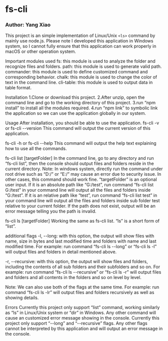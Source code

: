 # fs-cli
### Author: Yang Xiao

This project is an simple implementation of Linux/Unix `<ls>` command by mainly use node.js.
Please note I developed this application in Windows system, so I cannot fully ensure that this application can work properly in macOS or other operation system. 

Important modules used
fs: this module is used to analyze the folder and recognize files and folders.
path: this module is used to generate valid path.
commander: this module is used to define customized command and corresponding behavior.
chalk: this module is used to change the color of text in the command line.
cli-table: this module is used to output data in table format.

Installation
1.Clone or download this project.
2.After unzip, open the command line and go to the working directory of this project.
3.run “npm install” to install all the modules required.
4.run “npm link” to symbolic link the application so we can use the application globally in our system.

Usage
After installation, you should be able to use the application.
fs-cli -v or fs-cli --version
This command will output the current version of this application.

fs-cli -h or fs-cli --help
This command will output the help text explaining how to use all the commands.

fs-cli list [targetFolder]
In the command line, go to any directory and run “fs-cli list”, then the console should output files and folders reside in the current directory.
Note: In windows system, directly run the command under root drive such as “D:/” or “E:/” may cause an error due to security issue. In other cases, this command should work fine. 
“targetFolder” is an optional user input. 
If it is an absolute path like “G:/test”, run command “fs-cli list G:/test” in your command line will output all the files and folders inside “G:/test”.
If it is an relative path like “test”, run command “fs-cli list test” in your command line will output all the files and folders inside sub folder test relative to your current folder.
If the path does not exist, output will be an error message telling you the path is invalid. 

fs-cli ls [targetFolder]
Working the same as fs-cli list. “ls” is a short form of “list”.

additional flags
-l, --long: with this option, the output will show files with name, size in bytes and last modified time and folders with name and last modified time.
For example: run command “fs-cli ls --long” or “fs-cli ls -l” will output files and folders in detail mentioned above.

-r, --recursive: with this option, the output will show files and folders, including the contents of all sub folders and their subfolders and so on.
For example: run command “fs-cli ls --recursive” or “fs-cli ls -r” will output files and folders and all contents in the folders and so on level by level.

Note: We can also use both of the flags at the same time.
For example: run command “fs-cli ls -lr” will output files and folders recursively as well as showing details.

Errors
Currently this project only support “list” command, working similarly as “ls” in Linux/Unix system or “dir” in Windows. Any other command will cause an customized error message showing in the console.
Currently this project only support “--long” and “--recursive” flags. Any other flags cannot be interpreted by this application and will output an error message in the console. 

